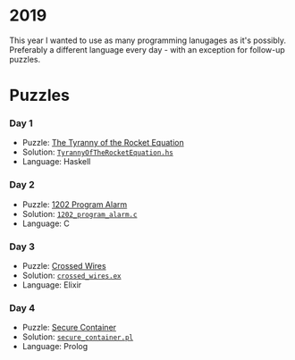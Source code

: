 # 2019
This year I wanted to use as many programming lanugages as it's possibly.
Preferably a different language every day - with an exception for follow-up puzzles.

# Puzzles

### Day 1
* Puzzle: [The Tyranny of the Rocket Equation](https://adventofcode.com/2019/day/1)
* Solution: [`TyrannyOfTheRocketEquation.hs`](day-01/TyrannyOfTheRocketEquation.hs)
* Language: Haskell

### Day 2
* Puzzle: [1202 Program Alarm](https://adventofcode.com/2019/day/2)
* Solution: [`1202_program_alarm.c`](day-02/1202_program_alarm.c)
* Language: C

### Day 3
* Puzzle: [Crossed Wires](https://adventofcode.com/2019/day/3)
* Solution: [`crossed_wires.ex`](day-03/crossed_wires.ex)
* Language: Elixir

### Day 4
* Puzzle: [Secure Container](https://adventofcode.com/2019/day/4)
* Solution: [`secure_container.pl`](day-03/secure_container.pl)
* Language: Prolog
